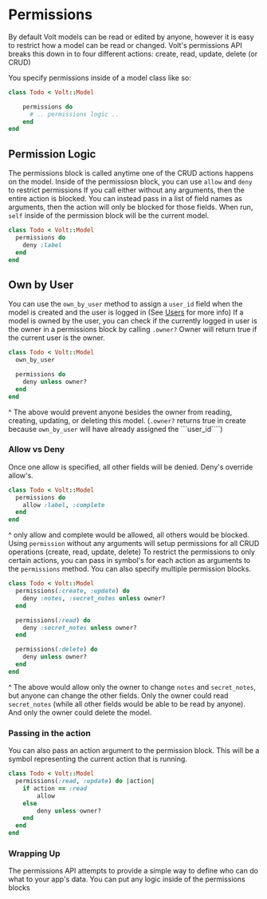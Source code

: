 # Permissions

By default Volt models can be read or edited by anyone, however it is easy to restrict how a model can be read or changed.  Volt's permissions API breaks this down in to four different actions: create, read, update, delete (or CRUD)

You specify permissions inside of a model class like so:

```ruby
class Todo < Volt::Model

    permissions do
      # .. permissions logic ..
    end
end
```
## Permission Logic

The permissions block is called anytime one of the CRUD actions happens on the model.  Inside of the permissiosn block, you can use ```allow``` and ```deny``` to restrict permissions  If you call either without any arguments, then the entire action is blocked.  You can instead pass in a list of field names as arguments, then the action will only be blocked for those fields.  When run, ```self``` inside of the permission block will be the current model.

```ruby
class Todo < Volt::Model
  permissions do
    deny :label
  end
end
```

## Own by User

You can use the ```own_by_user``` method to assign a ```user_id``` field when the model is created and the user is logged in (See [Users](http://docs.voltframework.com/en/docs/users.html) for more info)  If a model is owned by the user, you can check if the currently logged in user is the owner in a permissions block by calling ```.owner?```  Owner will return true if the current user is the owner.

```ruby
class Todo < Volt::Model
  own_by_user

  permissions do
    deny unless owner?
  end
end
```

^ The above would prevent anyone besides the owner from reading, creating, updating, or deleting this model.  (```.owner?``` returns true in create because ```own_by_user``` will have already assigned the ```user_id````)

### Allow vs Deny

Once one allow is specified, all other fields will be denied.  Deny's override allow's.

```ruby
class Todo < Volt::Model
  permissions do
    allow :label, :complete
  end
end
```

^ only allow and complete would be allowed, all others would be blocked.  Using ```permission``` without any arguments will setup permissions for all CRUD operations (create, read, update, delete)  To restrict the permissions to only certain actions, you can pass in symbol's for each action as arguments to the ```permissions``` method.  You can also specify multiple permission blocks.

```ruby
class Todo < Volt::Model
  permissions(:create, :update) do
    deny :notes, :secret_notes unless owner?
  end

  permissions(:read) do
    deny :secret_notes unless owner?
  end

  permissions(:delete) do
    deny unless owner?
  end
end
```

^ The above would allow only the owner to change ```notes``` and ```secret_notes```, but anyone can change the other fields.  Only the owner could read ```secret_notes``` (while all other fields would be able to be read by anyone).  And only the owner could delete the model.

### Passing in the action

You can also pass an action argument to the permission block.  This will be a symbol representing the current action that is running.

```ruby
class Todo < Volt::Model
  permissions(:read, :update) do |action|
    if action == :read
        allow
    else
        deny unless owner?
    end
  end
end
```

### Wrapping Up

The permissions API attempts to provide a simple way to define who can do what to your app's data.  You can put any logic inside of the permissions blocks

